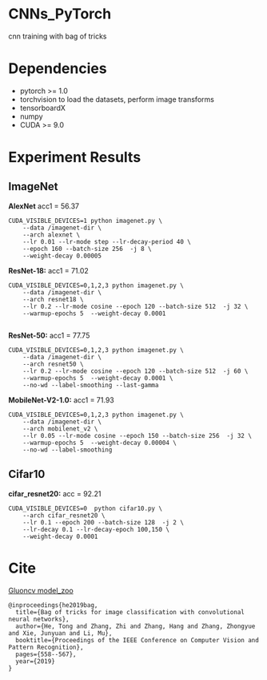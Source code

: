 # CNNs_PyTorch
 cnn training with bag of tricks

# Dependencies
- pytorch >= 1.0
- torchvision to load the datasets, perform image transforms
- tensorboardX 
- numpy 
- CUDA >= 9.0

# Experiment Results
## ImageNet 
**AlexNet**		acc1 = 56.37 
```
CUDA_VISIBLE_DEVICES=1 python imagenet.py \
	--data /imagenet-dir \
	--arch alexnet \
	--lr 0.01 --lr-mode step --lr-decay-period 40 \
	--epoch 160 --batch-size 256  -j 8 \
	--weight-decay 0.00005 
```


**ResNet-18:**   acc1 = 71.02
```
CUDA_VISIBLE_DEVICES=0,1,2,3 python imagenet.py \
	--data /imagenet-dir \
	--arch resnet18 \
	--lr 0.2 --lr-mode cosine --epoch 120 --batch-size 512  -j 32 \
	--warmup-epochs 5  --weight-decay 0.0001 


```
**ResNet-50:**   acc1 = 77.75
```
CUDA_VISIBLE_DEVICES=0,1,2,3 python imagenet.py \
	--data /imagenet-dir \
	--arch resnet50 \
	--lr 0.2 --lr-mode cosine --epoch 120 --batch-size 512  -j 60 \
	--warmup-epochs 5  --weight-decay 0.0001 \
	--no-wd --label-smoothing --last-gamma

```

**MobileNet-V2-1.0:** acc1 = 71.93
```
CUDA_VISIBLE_DEVICES=0,1,2,3 python imagenet.py \
	--data /imagenet-dir \
	--arch mobilenet_v2 \
	--lr 0.05 --lr-mode cosine --epoch 150 --batch-size 256  -j 32 \
	--warmup-epochs 5  --weight-decay 0.00004 \
	--no-wd --label-smoothing 
```

## Cifar10 
**cifar_resnet20:** acc = 92.21
```
CUDA_VISIBLE_DEVICES=0  python cifar10.py \
	--arch cifar_resnet20 \
	--lr 0.1 --epoch 200 --batch-size 128  -j 2 \
	--lr-decay 0.1 --lr-decay-epoch 100,150 \
	--weight-decay 0.0001 
```

# Cite 
[Gluoncv model_zoo](https://gluon-cv.mxnet.io/model_zoo/classification.html)
```
@inproceedings{he2019bag,
  title={Bag of tricks for image classification with convolutional neural networks},
  author={He, Tong and Zhang, Zhi and Zhang, Hang and Zhang, Zhongyue and Xie, Junyuan and Li, Mu},
  booktitle={Proceedings of the IEEE Conference on Computer Vision and Pattern Recognition},
  pages={558--567},
  year={2019}
}
```

